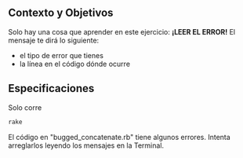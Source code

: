 ## Contexto y Objetivos

Solo hay una cosa que aprender en este ejercicio: **¡LEER EL ERROR!** El mensaje te dirá lo siguiente:

- el tipo de error que tienes
- la línea en el código dónde ocurre

## Especificaciones

Solo corre

```bash
rake
```

El código en  "bugged_concatenate.rb" tiene algunos errores. Intenta arreglarlos leyendo los mensajes en la Terminal.
